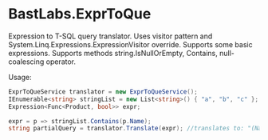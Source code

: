 # BastLabs.ExprToQue
Expression to T-SQL query translator. Uses visitor pattern and System.Linq.Expressions.ExpressionVisitor override.
Supports some basic expressions. Supports methods string.IsNullOrEmpty, Contains, null-coalescing operator.

Usage:

```C#
ExprToQueService translator = new ExprToQueService();
IEnumerable<string> stringList = new List<string>() { "a", "b", "c" };
Expression<Func<Product, bool>> expr;

expr = p => stringList.Contains(p.Name);
string partialQuery = translator.Translate(expr); //translates to: "(Name IN ('a','b','c'))"
```




